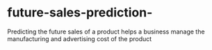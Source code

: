 # future-sales-prediction-
Predicting the future sales of a product helps a business manage the manufacturing and advertising cost of the product
